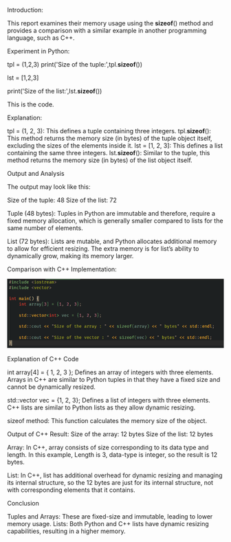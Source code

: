 Introduction:

This report examines their memory usage using the __sizeof__() method and provides a comparison with a similar example in another programming language, such as C++.

Experiment in Python:

tpl = (1,2,3)
print('Size of the tuple:',tpl.__sizeof__())

lst = [1,2,3]

print('Size of the list:',lst.__sizeof__())

This is the code. 

Explanation:

tpl = (1, 2, 3):  This defines a tuple containing three integers.
tpl.__sizeof__(): This method returns the memory size (in bytes) of the tuple object itself, excluding the sizes of the elements inside it.
lst = [1, 2, 3]:  This defines a list containing the same three integers.
lst.__sizeof__(): Similar to the tuple, this method returns the memory size (in bytes) of the list object itself.

Output and Analysis

The output may look like this:

Size of the tuple: 48
Size of the list: 72

Tuple (48 bytes): Tuples in Python are immutable and therefore, require a fixed memory allocation, which is generally smaller compared to lists for the same number of elements.

List (72 bytes): Lists are mutable, and Python allocates additional memory to allow for efficient resizing. The extra memory is for list’s ability to dynamically grow, making its memory larger.

Comparison with C++ Implementation:

![Alt Text](Picture1.png)

Explanation of C++ Code

int array[4] = { 1, 2, 3 };
Defines an array of integers with three elements. Arrays in C++ are similar to Python tuples in that they have a fixed size and cannot be dynamically resized.

std::vector<int> vec = {1, 2, 3};
Defines a list of integers with three elements. C++ lists are similar to Python lists as they allow dynamic resizing.

sizeof method: 
This function calculates the memory size of the object.

Output of C++ Result:
Size of the array: 12 bytes
Size of the list:  12 bytes

Array: In C++, array consists of size corresponding to its data type and length. In this example, Length is 3, data-type is integer, so the result is 12 bytes.

List: In C++, list has additional overhead for dynamic resizing and managing its internal structure, so the 12 bytes are just for its internal structure, not with corresponding elements that it contains.

Conclusion

Tuples and Arrays: These are fixed-size and immutable, leading to lower memory usage.
Lists: Both Python and C++ lists have dynamic resizing capabilities, resulting in a higher memory.